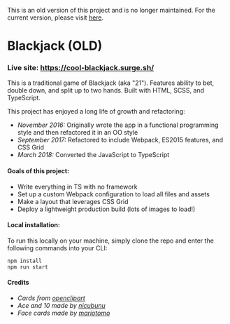 This is an old version of this project and is no longer maintained. For the current version, please visit [here](https://github.com/johnnycopes/blackjack).

# Blackjack (OLD)

### Live site: https://cool-blackjack.surge.sh/

This is a traditional game of Blackjack (aka "21"). Features ability to bet, double down, and split up to two hands. Built with HTML, SCSS, and TypeScript.

This project has enjoyed a long life of growth and refactoring: 
- _November 2016:_ Originally wrote the app in a functional programming style and then refactored it in an OO style
- _September 2017:_ Refactored to include Webpack, ES2015 features, and CSS Grid
- _March 2018:_ Converted the JavaScript to TypeScript

#### Goals of this project:

- Write everything in TS with no framework
- Set up a custom Webpack configuration to load all files and assets
- Make a layout that leverages CSS Grid
- Deploy a lightweight production build (lots of images to load!)

#### Local installation:

To run this locally on your machine, simply clone the repo and enter the following commands into your CLI:

```
npm install
npm run start
```

#### Credits
* _Cards from [openclipart](https://openclipart.org)_
* _Ace and 10 made by [nicubunu](http://nicubunu.ro)_
* _Face cards made by [mariotomo](https://openclipart.org/user-detail/mariotomo)_
